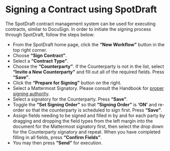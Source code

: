 # Signing a Contract using SpotDraft
The SpotDraft contract management system can be used for executing contracts, similar to DocuSign. In order to initiate the signing process through SpotDraft, follow the steps below:

- From the SpotDraft home page, click the **“New Workflow”** button in the top right corner.
- Choose **“Sign Contract”**.
- Select a **“Contract Type”**.
- Choose the **“Counterparty”**. If the Counterparty is not in the list, select **“Invite a New Counterparty”** and fill out all of the required fields. Press **“Save”**.
- Click the **“Prepare for Signing”** button on the right.
- Select a Mattermost Signatory. Please consult the Handbook for [proper signing authority](https://handbook.mattermost.com/operations/operations/company-processes/company-agreements). 
- Select a signatory for the Counterparty. Press **“Save”**.
- Toggle the **“Set Signing Order”** so that **“Signing Order”** is **‘ON’** and re-order so that the counterparty is scheduled to sign first. Press **“Save”**.
- Assign fields needing to be signed and filled in by and for each party by dragging and dropping the field types from the left margin into the document for the Mattermost signatory first, then select the drop down for the Counterparty signatory and repeat. When you have completed filling in all fields, press **“Confirm Fields”**.
- You may then press **“Send”** for execution.
